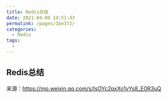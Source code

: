 ```yaml
---
title: Redis总结
date: 2021-04-09 14:51:43
permalink: /pages/1be372/
categories:
  - Redis
tags:
  - 
---
```

## Redis总结

来源：https://mp.weixin.qq.com/s/lsOYc2pxXo1vYs8_E0R3uQ

